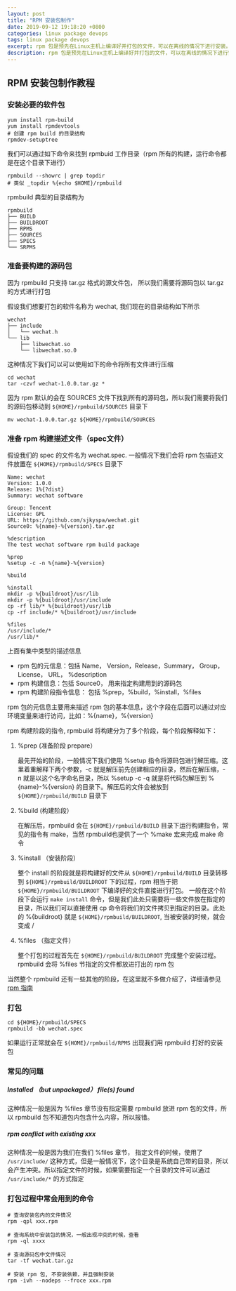 ```yaml
---
layout: post
title: "RPM 安装包制作"
date: 2019-09-12 19:18:20 +0800
categories: linux package devops
tags: linux package devops
excerpt: rpm 包是预先在Linux主机上编译好并打包的文件，可以在离线的情况下进行安装。这边文件总结了笔者的 rpm 包的构建过程以及构建过程中遇到的各种问题，希望能帮助到各位。
description: rpm 包是预先在Linux主机上编译好并打包的文件，可以在离线的情况下进行安装。这边文件总结了笔者的 rpm 包的构建过程以及构建过程中遇到的各种问题，希望能帮助到各位。
---
```


## RPM 安装包制作教程

### 安装必要的软件包

```
yum install rpm-build
yum install rpmdevtools
# 创建 rpm build 的目录结构
rpmdev-setuptree
```

我们可以通过如下命令来找到 rpmbuid 工作目录（rpm 所有的构建，运行命令都是在这个目录下进行）

```
rpmbuild --showrc | grep topdir
# 类似 _topdir %{echo $HOME}/rpmbuild
```

rpmbuild 典型的目录结构为

```
rpmbuild
├── BUILD
├── BUILDROOT
├── RPMS
├── SOURCES
├── SPECS
└── SRPMS
```

### 准备要构建的源码包

因为 rpmbuild 只支持 tar.gz 格式的源文件包， 所以我们需要将源码包以 tar.gz 的方式进行打包

假设我们想要打包的软件名称为 wechat, 我们现在的目录结构如下所示

```
wechat
├── include
│   └── wechat.h
└── lib
    ├── libwechat.so
    └── libwechat.so.0
```

这种情况下我们可以可以使用如下的命令将所有文件进行压缩

```
cd wechat
tar -czvf wechat-1.0.0.tar.gz *
```

因为 rpm 默认的会在 SOURCES 文件下找到所有的源码包，所以我们需要将我们的源码包移动到 ```${HOME}/rpmbuild/SOURCES``` 目录下

```
mv wechat-1.0.0.tar.gz ${HOME}/rpmbuild/SOURCES
```

### 准备 rpm 构建描述文件（spec文件）

假设我们的 spec 的文件名为 wechat.spec. 一般情况下我们会将 rpm 包描述文件放置在 ```${HOME}/rpmbuild/SPECS``` 目录下


```
Name: wechat
Version: 1.0.0
Release: 1%{?dist}
Summary: wechat software

Group: Tencent
License: GPL
URL: https://github.com/sjkyspa/wechat.git
Source0: %{name}-%{version}.tar.gz

%description
The test wechat software rpm build package

%prep
%setup -c -n %{name}-%{version}

%build

%install
mkdir -p %{buildroot}/usr/lib
mkdir -p %{buildroot}/usr/include
cp -rf lib/* %{buildroot}/usr/lib
cp -rf include/* %{buildroot}/usr/include

%files
/usr/include/*
/usr/lib/*
```

上面有集中类型的描述信息

* rpm 包的元信息：包括 Name， Version，Release，Summary， Group，License， URL， %description
* rpm 构建信息：包括 Source0， 用来指定构建用到的源码包
* rpm 构建阶段指令信息： 包括 %prep，%build，%install，%files


rpm 包的元信息主要用来描述 rpm 包的基本信息，这个字段在后面可以通过对应环境变量来进行访问，比如：%{name}，%{version}

rpm 构建阶段的指令, rpmbuild 将构建分为了多个阶段，每个阶段解释如下：

1. %prep (准备阶段 prepare）

	最先开始的阶段，一般情况下我们使用 %setup 指令将源码包进行解压缩。这里着重解释下两个参数，-c 就是解压前先创建相应的目录，然后在解压缩，-n 就是以这个名字命名目录，所以 %setup -c -q 就是将代码包解压到 %{name}-%{version} 的目录下。解压后的文件会被放到 ```${HOME}/rpmbuild/BUILD``` 目录下

2. %build (构建阶段）

	在解压后，rpmbuild 会在 ```${HOME}/rpmbuild/BUILD``` 目录下运行构建指令，常见的指令有 make，当然 rpmbuild也提供了一个 %make 宏来完成 make 命令
	
3. %install （安装阶段）

	整个 install 的阶段就是将构建好的文件从 ```${HOME}/rpmbuild/BUILD``` 目录转移到 ```${HOME}/rpmbuild/BUILDROOT``` 下的过程，rpm 相当于把 ```${HOME}/rpmbuild/BUILDROOT``` 下编译好的文件直接进行打包。 一般在这个阶段下会运行 ```make install``` 命令，但是我们此处只需要将一些文件放在指定的目录，所以我们可以直接使用 cp 命令将我们的文件拷贝到指定的目录。此处的 %{buildroot} 就是 ```${HOME}/rpmbuild/BUILDROOT```, 当被安装的时候，就会变成 /
	
4. %files （指定文件）

	整个打包的过程首先在 ```${HOME}/rpmbuild/BUILDROOT``` 完成整个安装过程。rpmbuild 会将 %files 节指定的文件都放进打出的 rpm 包
	
当然整个 rpmbuild 还有一些其他的阶段，在这里就不多做介绍了，详细请参见 [rpm 指南](https://rpm-guide.readthedocs.io/en/latest/rpm-guide.html)

### 打包

```
cd ${HOME}/rpmbuild/SPECS
rpmbuild -bb wechat.spec
```

如果运行正常就会在 ```${HOME}/rpmbuild/RPMS``` 出现我们用 rpmbuild 打好的安装包


### 常见的问题
##### Installed （but unpackaged） file(s) found

这种情况一般是因为 %files 章节没有指定需要 rpmbuild 放进 rpm 包的文件，所以 rpmbuild 包不知道包内包含什么内容，所以报错。

##### rpm conflict with existing xxx

这种情况一般是因为我们在我们 %files 章节， 指定文件的时候，使用了 ```/usr/include/``` 这种方式，但是一般情况下，这个目录是系统自己带的目录，所以会产生冲突。所以指定文件的时候，如果需要指定一个目录的文件可以通过 ```/usr/include/*``` 的方式指定

### 打包过程中常会用到的命令

```
# 查询安装包内的文件情况
rpm -qpl xxx.rpm

# 查询系统中安装包的情况，一般出现冲突的时候，查看
rpm -ql xxxx

# 查询源码包中文件情况
tar -tf wechat.tar.gz

# 安装 rpm 包, 不安装依赖，并且强制安装
rpm -ivh --nodeps --froce xxx.rpm
```


